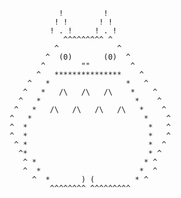                              !         !          
                             ! !       ! !          
                            ! . !     ! . !          
                               ^^^^^^^^^ ^            
                             ^             ^          
                           ^  (0)       (0)  ^       
                          ^        ""         ^       
                         ^   ***************    ^     
                       ^   *                 *   ^    
                      ^   *   /\   /\   /\    *    ^   
                     ^   *                     *    ^
                    ^   *   /\   /\   /\   /\   *    ^
                   ^   *                         *    ^
                   ^  *                           *   ^
                   ^  *                           *   ^
                    ^ *                           *  ^  
                     ^*                           * ^ 
                      ^ *                        * ^
                      ^  *                      *  ^
                        ^  *       ) (         * ^
                            ^^^^^^^^ ^^^^^^^^^ 
